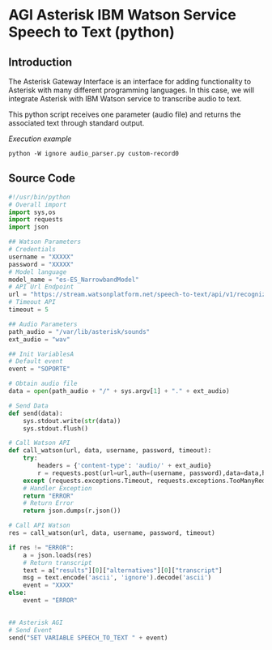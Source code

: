 # AGI Asterisk IBM Watson Service Speech to Text (python)


## Introduction

The Asterisk Gateway Interface is an interface for adding functionality to Asterisk with many different programming languages. In this case, we will integrate Asterisk with IBM Watson service to transcribe audio to text.

This python script receives one parameter (audio file) and returns the associated text through standard output.

*Execution example*

```shell
python -W ignore audio_parser.py custom-record0
```


## Source Code

```python
#!/usr/bin/python
# Overall import
import sys,os
import requests
import json

## Watson Parameters
# Credentials
username = "XXXXX"
password = "XXXXX"
# Model language
model_name = "es-ES_NarrowbandModel"
# API Url Endpoint
url = "https://stream.watsonplatform.net/speech-to-text/api/v1/recognize?continuous=true&model=" + model_name
# Timeout API
timeout = 5

## Audio Parameters
path_audio = "/var/lib/asterisk/sounds"
ext_audio = "wav"

## Init VariablesA
# Default event
event = "SOPORTE"

# Obtain audio file
data = open(path_audio + "/" + sys.argv[1] + "." + ext_audio)

# Send Data 
def send(data):
    sys.stdout.write(str(data))
    sys.stdout.flush()

# Call Watson API
def call_watson(url, data, username, password, timeout):
    try:
    	headers = {'content-type': 'audio/' + ext_audio}
    	r = requests.post(url=url,auth=(username, password),data=data,headers=headers,timeout=timeout)
    except (requests.exceptions.Timeout, requests.exceptions.TooManyRedirects, requests.exceptions.RequestException) as e:
    # Handler Exception
	return "ERROR" 
    # Return Error    
    return json.dumps(r.json())

# Call API Watson
res = call_watson(url, data, username, password, timeout)

if res != "ERROR":
    a = json.loads(res)
    # Return transcript
    text = a["results"][0]["alternatives"][0]["transcript"]
    msg = text.encode('ascii', 'ignore').decode('ascii')
    event = "XXXX"
else:
    event = "ERROR"
    

## Asterisk AGI
# Send Event
send("SET VARIABLE SPEECH_TO_TEXT " + event)
```
